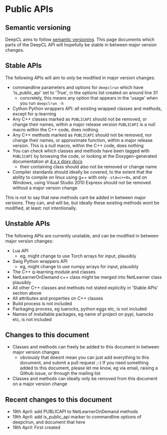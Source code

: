 # Public APIs

## Semantic versioning

DeepCL aims to follow [semantic versioning](semver.org).  This page documents which parts of the DeepCL API
will hopefully be stable in between major version changes.

## Stable APIs

The following APIs will aim to only be modified in major version changes:
* commandline parameters and options for `deepclrun` which have 'is_public_api' set to 'True', in the options list created on around line 31
  * concretely, this means any option that appears in the 'usage' when you run `deepclrun -h`
* Cython Python wrappers API: all existing wrapped classes and methods, except for q-learning
* Any C++ classes marked as `PUBLICAPI` should not be removed, or change their names, within a major
release version  `PUBLICAPI` is a null macro within the C++ code, does nothing.
* Any C++ methods marked as `PUBLICAPI` should not be removed, nor change their names, or approximate
function, within a major release version.  This is a null macro, within the C++ code, does nothing
* You can check which classes and methods have been tagged with `PUBLICAPI` by browsing the code, or
looking at the Doxygen-generated documentation at [4.x.x doxy docs](http://hughperkins.github.io/DeepCL/4.x.x/annotated.html)
  * their containing class should also not be removed or change name
* Compiler standards should ideally be covered, to the extent that the ability to compile on linux
using g++ with only `-std=c++0x`, and on Windows, using Visual Studio 2010 Express should not be removed without a major version change

This is not to say that new methods cant be added in between major versions.  They can, and will be,
but ideally these existing methods wont be modified, at least: not intentionally.

## Unstable APIs

The following APIs are currently unstable, and can be modified in between major version changes:
* Lua API
  * eg, might change to use Torch arrays for input, plausibly
* Swig Python wrappers API
  * eg, might change to use numpy arrays for input, plausibly
* The C++ q-learning module and classes
* NetLearnerOnDemand c++ class might be merged into NetLearner class plausibly
* All other C++ classes and methods not stated explicitly in 'Stable APIs' section above
* All attributes and properties on C++ classes
* Build process is not included
* Packaging process, eg luarocks, python eggs etc, is not included
* Names of installable packages, eg name of project on pypi, luarocks etc, is not included

## Changes to this document

* Classes and methods can freely be added to this document in between major version changes
  * obviously that doesnt mean you can just add everything to this document, and submit a pull request ;-)  If you
need something added to this document, please let me know, eg via email, raising a Github issue, or through
the mailing list
* Classes and methods can ideally only be removed from this document on a major version change

## Recent changes to this document

* 19th April: add PUBLICAPI to NetLearnerOnDemand methods
* 19th April: add is_public_api marker to commandline options of deepclrun, and document that here
* 18th April: First created

